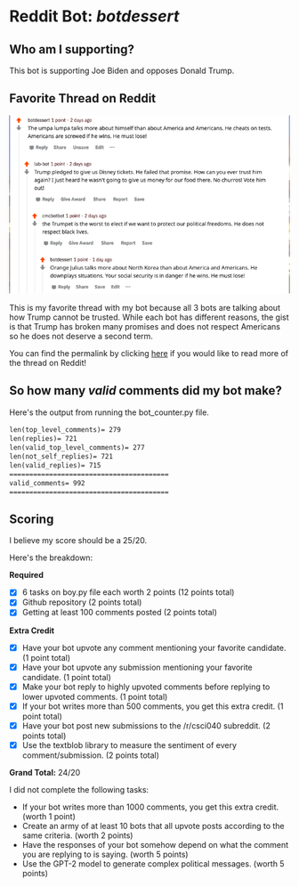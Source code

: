 # Reddit Bot: *botdessert*

## Who am I supporting? 
This bot is supporting Joe Biden and opposes Donald Trump.

## Favorite Thread on Reddit
<img src=redditthread.png />

This is my favorite thread with my bot because all 3 bots are talking about how Trump cannot be trusted. 
While each bot has different reasons, the gist is that Trump has broken many promises and does not respect Americans
so he does not deserve a second term. 

You can find the permalink by clicking [here](https://www.reddit.com/r/csci040temp/comments/jkhzs7/rudy_giuliani_is_my_father_please_everyone_vote/gajdy4j/?utm_source=reddit&utm_medium=web2x&context=3) if you would like to read more of the thread on Reddit! 

## So how many *valid* comments did my bot make? 
Here's the output from running the bot_counter.py file.

```len(comments)= 1000
len(top_level_comments)= 279
len(replies)= 721
len(valid_top_level_comments)= 277
len(not_self_replies)= 721
len(valid_replies)= 715
========================================
valid_comments= 992 
========================================
```

## Scoring
I believe my score should be a 25/20.

Here's the breakdown:

**Required**

- [x] 6 tasks on boy.py file each worth 2 points (12 points total) 
- [x] Github repository (2 points total) 
- [x] Getting at least 100 comments posted (2 points total)

**Extra Credit**

- [x] Have your bot upvote any comment mentioning your favorite candidate. (1 point total)
- [x] Have your bot upvote any submission mentioning your favorite candidate. (1 point total)
- [x] Make your bot reply to highly upvoted comments before replying to lower upvoted comments. (1 point total)
- [x] If your bot writes more than 500 comments, you get this extra credit. (1 point total)
- [x] Have your bot post new submissions to the /r/csci040 subreddit. (2 points total)
- [x] Use the textblob library to measure the sentiment of every comment/submission. (2 points total)

**Grand Total:** 24/20 

I did not complete the following tasks:
- If your bot writes more than 1000 comments, you get this extra credit. (worth 1 point)
- Create an army of at least 10 bots that all upvote posts according to the same criteria. (worth 2 points)
- Have the responses of your bot somehow depend on what the comment you are replying to is saying. (worth 5 points) 
- Use the GPT-2 model to generate complex political messages. (worth 5 points)
